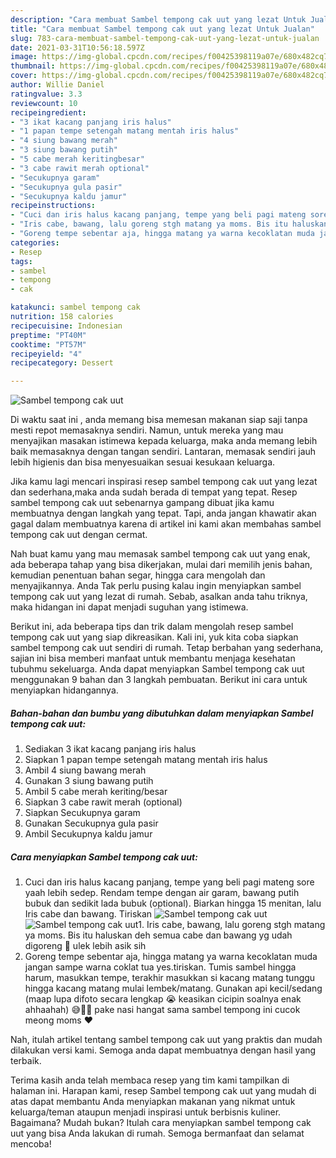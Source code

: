 ```yaml
---
description: "Cara membuat Sambel tempong cak uut yang lezat Untuk Jualan"
title: "Cara membuat Sambel tempong cak uut yang lezat Untuk Jualan"
slug: 783-cara-membuat-sambel-tempong-cak-uut-yang-lezat-untuk-jualan
date: 2021-03-31T10:56:18.597Z
image: https://img-global.cpcdn.com/recipes/f00425398119a07e/680x482cq70/sambel-tempong-cak-uut-foto-resep-utama.jpg
thumbnail: https://img-global.cpcdn.com/recipes/f00425398119a07e/680x482cq70/sambel-tempong-cak-uut-foto-resep-utama.jpg
cover: https://img-global.cpcdn.com/recipes/f00425398119a07e/680x482cq70/sambel-tempong-cak-uut-foto-resep-utama.jpg
author: Willie Daniel
ratingvalue: 3.3
reviewcount: 10
recipeingredient:
- "3 ikat kacang panjang iris halus"
- "1 papan tempe setengah matang mentah iris halus"
- "4 siung bawang merah"
- "3 siung bawang putih"
- "5 cabe merah keritingbesar"
- "3 cabe rawit merah optional"
- "Secukupnya garam"
- "Secukupnya gula pasir"
- "Secukupnya kaldu jamur"
recipeinstructions:
- "Cuci dan iris halus kacang panjang, tempe yang beli pagi mateng sore yaah lebih sedep. Rendam tempe dengan air garam, bawang putih bubuk dan sedikit lada bubuk (optional). Biarkan hingga 15 menitan, lalu Iris cabe dan bawang. Tiriskan"
- "Iris cabe, bawang, lalu goreng stgh matang ya moms. Bis itu haluskan deh semua cabe dan bawang yg udah digoreng 🥺 ulek lebih asik sih"
- "Goreng tempe sebentar aja, hingga matang ya warna kecoklatan muda jangan sampe warna coklat tua yes.tiriskan. Tumis sambel hingga harum, masukkan tempe, terakhir masukkan si kacang matang tunggu hingga kacang matang mulai lembek/matang. Gunakan api kecil/sedang (maap lupa difoto secara lengkap 😭 keasikan cicipin soalnya enak ahhaahah) 😅🙏🏻 pake nasi hangat sama sambel tempong ini cucok meong moms ❤️"
categories:
- Resep
tags:
- sambel
- tempong
- cak

katakunci: sambel tempong cak 
nutrition: 158 calories
recipecuisine: Indonesian
preptime: "PT40M"
cooktime: "PT57M"
recipeyield: "4"
recipecategory: Dessert

---
```



![Sambel tempong cak uut](https://img-global.cpcdn.com/recipes/f00425398119a07e/680x482cq70/sambel-tempong-cak-uut-foto-resep-utama.jpg)

Di waktu  saat ini , anda memang bisa memesan makanan siap saji tanpa mesti repot memasaknya sendiri. Namun, untuk mereka yang mau menyajikan masakan istimewa kepada keluarga, maka anda memang lebih baik memasaknya dengan tangan sendiri. Lantaran, memasak sendiri jauh lebih higienis dan bisa menyesuaikan sesuai kesukaan keluarga.

Jika kamu lagi mencari inspirasi resep sambel tempong cak uut yang lezat dan sederhana,maka anda sudah berada di tempat yang tepat. Resep sambel tempong cak uut  sebenarnya gampang dibuat jika kamu membuatnya dengan langkah yang tepat. Tapi, anda jangan khawatir akan gagal dalam membuatnya 
karena di artikel ini kami akan membahas sambel tempong cak uut dengan cermat.  



Nah buat kamu yang mau memasak sambel tempong cak uut yang enak, ada beberapa tahap yang bisa dikerjakan, mulai dari memilih jenis bahan, kemudian penentuan bahan segar, hingga cara mengolah dan menyajikannya. Anda Tak perlu pusing kalau ingin menyiapkan sambel tempong cak uut yang lezat di rumah. Sebab, asalkan anda  tahu triknya, maka hidangan ini dapat menjadi suguhan yang istimewa.

Berikut ini, ada beberapa tips dan trik dalam mengolah resep sambel tempong cak uut yang siap dikreasikan. Kali ini, yuk kita coba siapkan sambel tempong cak uut sendiri di rumah. Tetap berbahan yang sederhana, sajian ini bisa memberi manfaat untuk membantu menjaga kesehatan tubuhmu sekeluarga. Anda dapat menyiapkan Sambel tempong cak uut menggunakan 9 bahan dan 3 langkah pembuatan. Berikut ini cara untuk menyiapkan hidangannya.

<!--inarticleads1-->

##### Bahan-bahan dan bumbu yang dibutuhkan dalam menyiapkan Sambel tempong cak uut:

1. Sediakan 3 ikat kacang panjang iris halus
1. Siapkan 1 papan tempe setengah matang mentah iris halus
1. Ambil 4 siung bawang merah
1. Gunakan 3 siung bawang putih
1. Ambil 5 cabe merah keriting/besar
1. Siapkan 3 cabe rawit merah (optional)
1. Siapkan Secukupnya garam
1. Gunakan Secukupnya gula pasir
1. Ambil Secukupnya kaldu jamur




<!--inarticleads2-->

##### Cara menyiapkan Sambel tempong cak uut:

1. Cuci dan iris halus kacang panjang, tempe yang beli pagi mateng sore yaah lebih sedep. Rendam tempe dengan air garam, bawang putih bubuk dan sedikit lada bubuk (optional). Biarkan hingga 15 menitan, lalu Iris cabe dan bawang. Tiriskan
<img src="https://img-global.cpcdn.com/steps/3f214edb74b72191/160x128cq70/sambel-tempong-cak-uut-langkah-memasak-1-foto.jpg" alt="Sambel tempong cak uut"><img src="https://img-global.cpcdn.com/steps/c6e7d9926167d7a6/160x128cq70/sambel-tempong-cak-uut-langkah-memasak-1-foto.jpg" alt="Sambel tempong cak uut">1. Iris cabe, bawang, lalu goreng stgh matang ya moms. Bis itu haluskan deh semua cabe dan bawang yg udah digoreng 🥺 ulek lebih asik sih
1. Goreng tempe sebentar aja, hingga matang ya warna kecoklatan muda jangan sampe warna coklat tua yes.tiriskan. Tumis sambel hingga harum, masukkan tempe, terakhir masukkan si kacang matang tunggu hingga kacang matang mulai lembek/matang. Gunakan api kecil/sedang (maap lupa difoto secara lengkap 😭 keasikan cicipin soalnya enak ahhaahah) 😅🙏🏻 pake nasi hangat sama sambel tempong ini cucok meong moms ❤️




Nah, itulah artikel tentang  sambel tempong cak uut  yang praktis dan mudah dilakukan versi kami. Semoga anda dapat membuatnya dengan hasil yang terbaik. 

Terima kasih anda telah membaca resep yang tim kami tampilkan di halaman ini. Harapan kami, resep  Sambel tempong cak uut yang mudah di atas dapat membantu Anda menyiapkan makanan yang nikmat untuk keluarga/teman ataupun menjadi inspirasi untuk berbisnis kuliner. Bagaimana? Mudah bukan? Itulah cara menyiapkan sambel tempong cak uut yang bisa Anda lakukan di rumah. Semoga bermanfaat dan selamat mencoba!

